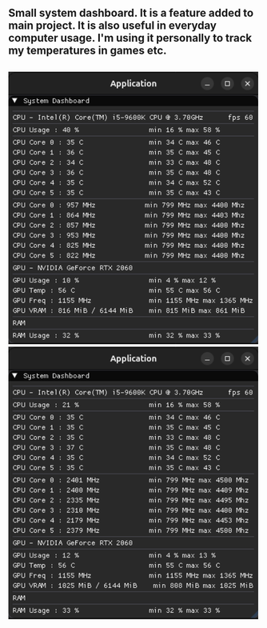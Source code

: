 <h2><p>Small system dashboard. It is a feature added to main project. It is also useful in everyday computer usage. I'm using it personally to track my temperatures in games etc.<p><h2>

<p allign="center">
    <img src="ss/1.png" alt="1" width="500">
    <img src="ss/2.png" alt="2" width="500">
</p>
